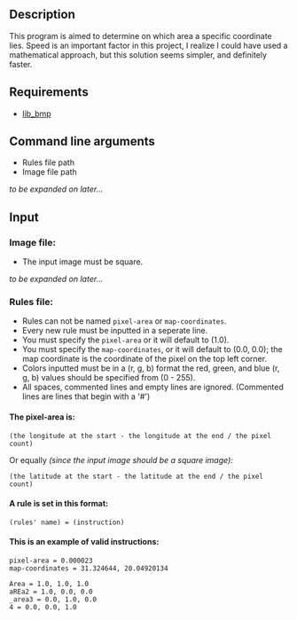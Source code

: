 ## Description

This program is aimed to determine on which area a specific coordinate lies. Speed is an important factor in this project, I realize I could have used a mathematical approach, but this solution seems simpler, and definitely faster.

## Requirements

- [lib_bmp](https://github.com/AlOwain/lib_bmp)

## Command line arguments

- Rules file path
- Image file path

_to be expanded on later..._

## Input

### Image file:

- The input image must be square.

_to be expanded on later..._

### Rules file:

- Rules can not be named `pixel-area` or `map-coordinates`.
- Every new rule must be inputted in a seperate line.
- You must specify the `pixel-area` or it will default to (1.0).
- You must specify the `map-coordinates`, or it will default to (0.0, 0.0); the map coordinate is the coordinate of the pixel on the top left corner.
- Colors inputted must be in a (r, g, b) format the red, green, and blue (r, g, b) values should be specified from (0 - 255).
- All spaces, commented lines and empty lines are ignored. (Commented lines are lines that begin with a '#')

#### The pixel-area is:

```
(the longitude at the start - the longitude at the end / the pixel count)
```
Or equally _(since the input image should be a square image):_
```
(the latitude at the start - the latitude at the end / the pixel count)
```

#### A rule is set in this format:

```
(rules' name) = (instruction)
```

#### This is an example of valid instructions:

```
pixel-area = 0.000023
map-coordinates = 31.324644, 20.04920134

Area = 1.0, 1.0, 1.0
aREa2 = 1.0, 0.0, 0.0
_area3 = 0.0, 1.0, 0.0
4 = 0.0, 0.0, 1.0
```
